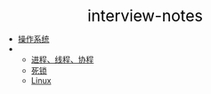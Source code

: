 <center><a href="#" target="_Self" style="font-size:28px;text-decoration:none;color:#000000;">interview-notes</a></center>

* [操作系统](操作系统/)
* 
  * [进程、线程、协程](操作系统/进程-线程-协程/)
  * [死锁](操作系统/死锁/)
  * [Linux](操作系统/Linux/)


